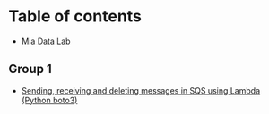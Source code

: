 # Table of contents

* [Mia Data Lab](README.md)

## Group 1

* [Sending, receiving and deleting messages in SQS using Lambda (Python boto3)](group-1/sending-receiving-and-deleting-messages-in-sqs-using-lambda-python-boto3.md)
